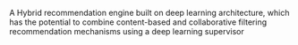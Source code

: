 A Hybrid recommendation engine built on deep learning architecture, which has the potential to combine content-based and collaborative filtering recommendation mechanisms using a deep learning supervisor 
